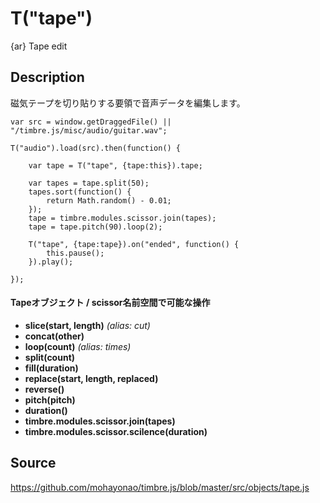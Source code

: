 T("tape")
=========
{ar} Tape edit

## Description ##

磁気テープを切り貼りする要領で音声データを編集します。

```timbre
var src = window.getDraggedFile() || "/timbre.js/misc/audio/guitar.wav";

T("audio").load(src).then(function() {

    var tape = T("tape", {tape:this}).tape;

    var tapes = tape.split(50);
    tapes.sort(function() {
        return Math.random() - 0.01;
    });
    tape = timbre.modules.scissor.join(tapes);
    tape = tape.pitch(90).loop(2);
        
    T("tape", {tape:tape}).on("ended", function() {
        this.pause();
    }).play();

});
```

#### Tapeオブジェクト / scissor名前空間で可能な操作 ####

- **slice(start, length)** *(alias: cut)*
- **concat(other)**
- **loop(count)**  *(alias: times)*
- **split(count)**
- **fill(duration)**
- **replace(start, length, replaced)**
- **reverse()**
- **pitch(pitch)**
- **duration()**
- **timbre.modules.scissor.join(tapes)**
- **timbre.modules.scissor.scilence(duration)**

## Source ##
https://github.com/mohayonao/timbre.js/blob/master/src/objects/tape.js
